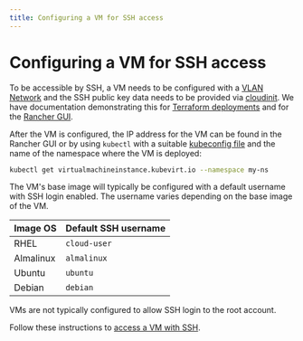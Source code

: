 ```yaml
---
title: Configuring a VM for SSH access
---
```


# Configuring a VM for SSH access

To be accessible by SSH, a VM needs to be configured with a [VLAN Network](https://docs.harvesterhci.io/v1.2/networking/harvester-network/)
and the SSH public key data needs to be provided via [cloudinit](https://cloudinit.readthedocs.io/en/latest/reference/modules.html#ssh).
We have documentation demonstrating this for [Terraform deployments](./deploying_resources/deploying_terraform.md/#configure-the-vm-for-ssh-access)
and for the [Rancher GUI](./deploying_resources/deploying_rancher.md).

After the VM is configured, the IP address for the VM can be found in the Rancher
GUI or by using `kubectl` with a suitable [kubeconfig file](../stubs/kubeconfig.md)
and the name of the namespace where the VM is deployed:

``` sh
kubectl get virtualmachineinstance.kubevirt.io --namespace my-ns
```

The VM's base image will typically be configured with a default username with SSH
login enabled. The username varies depending on the base image of the VM.

| Image OS  | Default SSH username |
| :-------- | :------------------- |
| RHEL      | `cloud-user`         |
| Almalinux | `almalinux`          |
| Ubuntu    | `ubuntu`             |
| Debian    | `debian`             |

VMs are not typically configured to allow SSH login to the root account.

Follow these instructions to [access a VM with SSH](../end_user_guide/ssh.md).
